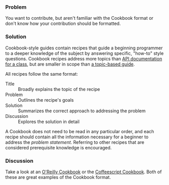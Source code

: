 ### Problem
You want to contribute, but aren't familiar with the Cookbook format or don't know
how your contribution should be formatted.

### Solution
Cookbook-style guides contain recipes that guide a beginning programmer to a deeper knowledge of the subject
by answering specific, "how-to" style questions. Cookbook recipes address more topics than
[API documentation for a class](http://emberjs.com/api/classes/Ember.Application.html), but are smaller in
scope than [a topic-based guide](http://emberjs.com/guides/).

All recipes follow the same format:

<dl>
  <dt>Title</dt>
  <dd>Broadly explains the topic of the recipe</dd>
  <dt>Problem</dt>
  <dd>Outlines the recipe's goals</dd>
  <dt>Solution</dt>
  <dd>Summarizes the correct approach to addressing the problem</dd>
  <dt>Discussion</dt>
  <dd>Explores the solution in detail</dd>
</dl>

A Cookbook does not need to be read in any particular order, and each recipe should contain all the information
necessary for a beginner to address the _problem statement_. Referring to other recipes that are considered
prerequisite knowledge is encouraged.

### Discussion
Take a look at an [O'Reilly Cookbook](http://shop.oreilly.com/category/series/cookbooks.do) or the
[Coffeescript Cookbook](http://coffeescriptcookbook.com/). Both of these are great examples of the Cookbook
format.
